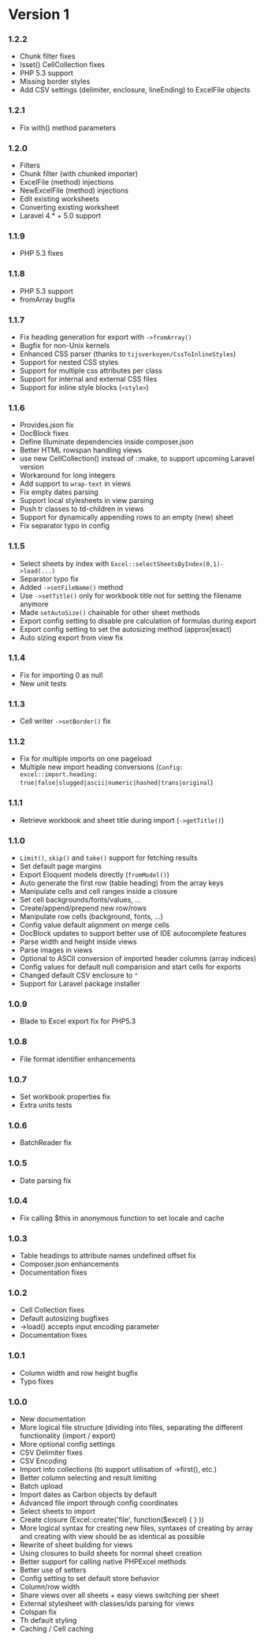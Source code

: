 # Version 1

### 1.2.2
- Chunk filter fixes
- Isset() CellCollection fixes
- PHP 5.3 support
- Missing border styles
- Add CSV settings (delimiter, enclosure, lineEnding) to ExcelFile objects

### 1.2.1
- Fix with() method parameters

### 1.2.0
- Filters
- Chunk filter (with chunked importer)
- ExcelFile (method) injections
- NewExcelFile (method) injections
- Edit existing worksheets
- Converting existing worksheet
- Laravel 4.* + 5.0 support

### 1.1.9
- PHP 5.3 fixes

### 1.1.8
- PHP 5.3 support
- fromArray bugfix

### 1.1.7
- Fix heading generation for export with `->fromArray()`
- Bugfix for non-Unix kernels
- Enhanced CSS parser (thanks to `tijsverkoyen/CssToInlineStyles`)
- Support for nested CSS styles
- Support for multiple css attributes per class
- Support for internal and external CSS files
- Support for inline style blocks (`<style>`)

### 1.1.6

- Provides.json fix
- DocBlock fixes
- Define Illuminate dependencies inside composer.json
- Better HTML rowspan handling views
- use new CellCollection() instead of ::make, to support upcoming Laravel version
- Workaround for long integers
- Add support to `wrap-text` in views
- Fix empty dates parsing
- Support local stylesheets in view parsing
- Push tr classes to td-children in views
- Support for dynamically appending rows to an empty (new) sheet
- Fix separator typo in config

### 1.1.5

- Select sheets by index with `Excel::selectSheetsByIndex(0,1)->load(...)`
- Separator typo fix
- Added `->setFileName()` method
- Use `->setTitle()` only for workbook title not for setting the filename anymore
- Made `setAutoSize()` chainable for other sheet methods
- Export config setting to disable pre calculation of formulas during export
- Export config setting to set the autosizing method (approx|exact)
- Auto sizing export from view fix

### 1.1.4

- Fix for importing 0 as null
- New unit tests

### 1.1.3

- Cell writer `->setBorder()` fix

### 1.1.2

- Fix for multiple imports on one pageload
- Multiple new import heading conversions (`Config: excel::import.heading: true|false|slugged|ascii|numeric|hashed|trans|original`)

### 1.1.1

- Retrieve workbook and sheet title during import (`->getTitle()`)

### 1.1.0

- `Limit()`, `skip()` and `take()` support for fetching results
- Set default page margins
- Export Eloquent models directly (`fromModel()`)
- Auto generate the first row (table heading) from the array keys
- Manipulate cells and cell ranges inside a closure
- Set cell backgrounds/fonts/values, ...
- Create/append/prepend new row/rows
- Manipulate row cells (background, fonts, ...)
- Config value default alignment on merge cells
- DocBlock updates to support better use of IDE autocomplete features
- Parse width and height inside views
- Parse images in views
- Optional to ASCII conversion of imported header columns (array indices)
- Config values for default null comparision and start cells for exports
- Changed default CSV enclosure to `"`
- Support for Laravel package installer

### 1.0.9

- Blade to Excel export fix for PHP5.3

### 1.0.8

- File format identifier enhancements

### 1.0.7

- Set workbook properties fix
- Extra units tests

### 1.0.6

- BatchReader fix

### 1.0.5

- Date parsing fix

### 1.0.4

- Fix calling $this in  anonymous function to set locale and cache

### 1.0.3

- Table headings to attribute names undefined offset fix
- Composer.json enhancements
- Documentation fixes

### 1.0.2

- Cell Collection fixes
- Default autosizing bugfixes
- ->load() accepts input encoding parameter
- Documentation fixes

### 1.0.1

- Column width and row height bugfix
- Typo fixes

### 1.0.0

- New documentation
- More logical file structure (dividing into files, separating the different functionality (import / export)
- More optional config settings
- CSV Delimiter fixes
- CSV Encoding
- Import into collections (to support utilisation of ->first(), etc.)
- Better column selecting and result limiting
- Batch upload
- Import dates as Carbon objects by default
- Advanced file import through config coordinates
- Select sheets to import
- Create closure (Excel::create('file', function($excel) { } ))
- More logical syntax for creating new files, syntaxes of creating by array and creating with view should be as identical as possible
- Rewrite of sheet building for views
- Using closures to build sheets for normal sheet creation
- Better support for calling native PHPExcel methods
- Better use of setters
- Config setting to set default store behavior
- Column/row width
- Share views over all sheets + easy views switching per sheet
- External stylesheet with classes/ids parsing for views
- Colspan fix
- Th default styling
- Caching / Cell caching